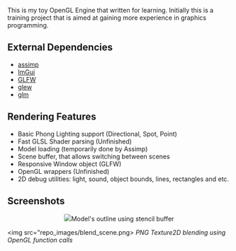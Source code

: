 This is my toy OpenGL Engine that written for learning. Initially this is a training project that is aimed at gaining more experience in graphics programming.

## External Dependencies
- [assimp](https://github.com/assimp/assimp)
- [ImGui](https://github.com/ocornut/imgui)
- [GLFW](https://github.com/glfw/glfw)
- [glew](https://github.com/nigels-com/glew)
- [glm](https://github.com/g-truc/glm)

## Rendering Features

- Basic Phong Lighting support (Directional, Spot, Point)
- Fast GLSL Shader parsing (Unfinished)
- Model loading (temporarily done by Assimp)
- Scene buffer, that allows switching between scenes
- Responsive Window object (GLFW)
- OpenGL wrappers (Unfinished)
- 2D debug utilities: light, sound, object bounds, lines, rectangles and etc.

## Screenshots
<p align="center">
<img src="repo_images/model_scene.png>
<i>Model Scene with lights, usage of specular and diffuse textures</i>
          
<img src="repo_images/stencil_scene.png>
<i>Model's outline using stencil buffer</i>
  
<img src="repo_images/blend_scene.png>
<i>PNG Texture2D blending using OpenGL function calls</i>
</p>
